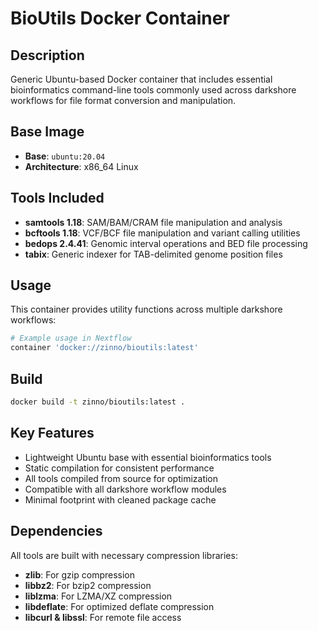 # BioUtils Docker Container

## Description
Generic Ubuntu-based Docker container that includes essential bioinformatics command-line tools commonly used across darkshore workflows for file format conversion and manipulation.

## Base Image
- **Base**: `ubuntu:20.04`
- **Architecture**: x86_64 Linux

## Tools Included
- **samtools 1.18**: SAM/BAM/CRAM file manipulation and analysis
- **bcftools 1.18**: VCF/BCF file manipulation and variant calling utilities
- **bedops 2.4.41**: Genomic interval operations and BED file processing
- **tabix**: Generic indexer for TAB-delimited genome position files

## Usage
This container provides utility functions across multiple darkshore workflows:

```bash
# Example usage in Nextflow
container 'docker://zinno/bioutils:latest'
```

## Build
```bash
docker build -t zinno/bioutils:latest .
```

## Key Features
- Lightweight Ubuntu base with essential bioinformatics tools
- Static compilation for consistent performance
- All tools compiled from source for optimization
- Compatible with all darkshore workflow modules
- Minimal footprint with cleaned package cache

## Dependencies
All tools are built with necessary compression libraries:
- **zlib**: For gzip compression
- **libbz2**: For bzip2 compression  
- **liblzma**: For LZMA/XZ compression
- **libdeflate**: For optimized deflate compression
- **libcurl & libssl**: For remote file access
